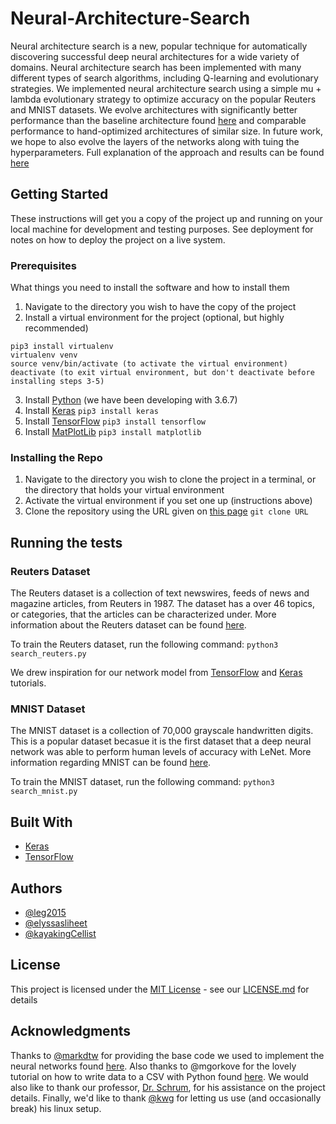 # Neural-Architecture-Search
Neural architecture search is a new, popular technique for automatically discovering successful deep neural architectures for a wide variety of domains. Neural architecture search has been implemented with many different types of search algorithms, including Q-learning and evolutionary strategies. We implemented neural architecture search using a simple mu + lambda evolutionary strategy to optimize accuracy on the popular Reuters and MNIST datasets. We evolve architectures with significantly better performance than the baseline architecture found [here](https://github.com/markdtw/awesome-architecture-search) and comparable performance to hand-optimized architectures of similar size. In future work, we hope to also evolve the layers of the networks along with tuing the hyperparameters. Full explanation of the approach and results can be found [here](https://github.com/leg2015/Neural-Architecture-Search/blob/master/NAS_Report.pdf)

## Getting Started

These instructions will get you a copy of the project up and running on your local machine for development and testing purposes. See deployment for notes on how to deploy the project on a live system.

### Prerequisites

What things you need to install the software and how to install them
1. Navigate to the directory you wish to have the copy of the project
2. Install a virtual environment for the project (optional, but highly recommended) 
```
pip3 install virtualenv
virtualenv venv
source venv/bin/activate (to activate the virtual environment)
deactivate (to exit virtual environment, but don't deactivate before installing steps 3-5)
```
3. Install [Python](https://www.python.org/downloads/) (we have been developing with 3.6.7)
4. Install [Keras](https://keras.io/#installation)
`pip3 install keras`
5. Install [TensorFlow](https://www.tensorflow.org/install)
`pip3 install tensorflow`
6. Install [MatPlotLib](https://matplotlib.org/)
`pip3 install matplotlib`

### Installing the Repo

1. Navigate to the directory you wish to clone the project in a terminal, or the directory that holds your virtual environment
2. Activate the virtual environment if you set one up (instructions above)
3. Clone the repository using the URL given on [this page](https://github.com/leg2015/Neural-Architecture-Search)
`git clone URL`
## Running the tests

### Reuters Dataset
The Reuters dataset is a collection of text newswires, feeds of news and magazine articles, from Reuters in 1987. The dataset has a over 46 topics, or categories, that the articles can be characterized under. More information about the Reuters dataset can be found [here](https://archive.ics.uci.edu/ml/datasets/Reuters-21578+Text+Categorization+Collection).

To train the Reuters dataset, run the following command: `python3 search_reuters.py`

We drew inspiration for our network model from [TensorFlow](https://www.tensorflow.org/tutorials/keras/basic_classification) and [Keras](https://keras.io/getting-started/sequential-model-guide/) tutorials.


### MNIST Dataset
The MNIST dataset is a collection of 70,000 grayscale handwritten digits. This is a popular dataset becasue it is the first dataset that a deep neural network was able to perform human levels of accuracy with LeNet. More information regarding MNIST can be found [here](http://yann.lecun.com/exdb/mnist/).

To train the MNIST dataset, run the following command: `python3 search_mnist.py`

## Built With

* [Keras](https://keras.io/)
* [TensorFlow](https://www.tensorflow.org/)

## Authors

* [@leg2015](https://github.com/leg2015)
* [@elyssasliheet](https://github.com/elyssasliheet)
* [@kayakingCellist](https://github.com/kayakingCellist)

## License

This project is licensed under the [MIT License](https://opensource.org/licenses/MIT) - see our [LICENSE.md](https://github.com/leg2015/Neural-Architecture-Search/blob/master/LICENSE) for details

## Acknowledgments

Thanks to [@markdtw](https://github.com/markdtw) for providing the base code we used to implement the neural networks found [here](https://github.com/markdtw/awesome-architecture-search). Also thanks to @mgorkove for the lovely tutorial on how to write data to a CSV with Python found  [here](http://stanford.edu/~mgorkove/cgi-bin/rpython_tutorials/Writing_Data_to_a_CSV_With_Python.php).
 We would also like to thank our professor, [Dr. Schrum](https://people.southwestern.edu/~schrum2/), for his assistance on the project details. Finally, we'd like to thank [@kwg](https://github.com/kwg) for letting us use (and occasionally break) his linux setup.
